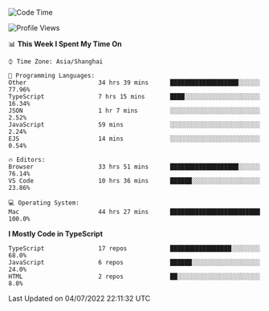 <!--START_SECTION:waka-->
![Code Time](http://img.shields.io/badge/Code%20Time-0%20secs-blue)

![Profile Views](http://img.shields.io/badge/Profile%20Views-3-blue)

📊 **This Week I Spent My Time On** 

```text
⌚︎ Time Zone: Asia/Shanghai

💬 Programming Languages: 
Other                    34 hrs 39 mins      ███████████████████░░░░░░   77.96% 
TypeScript               7 hrs 15 mins       ████░░░░░░░░░░░░░░░░░░░░░   16.34% 
JSON                     1 hr 7 mins         ░░░░░░░░░░░░░░░░░░░░░░░░░   2.52% 
JavaScript               59 mins             ░░░░░░░░░░░░░░░░░░░░░░░░░   2.24% 
EJS                      14 mins             ░░░░░░░░░░░░░░░░░░░░░░░░░   0.54%

🔥 Editors: 
Browser                  33 hrs 51 mins      ███████████████████░░░░░░   76.14% 
VS Code                  10 hrs 36 mins      ██████░░░░░░░░░░░░░░░░░░░   23.86%

💻 Operating System: 
Mac                      44 hrs 27 mins      █████████████████████████   100.0%

```

**I Mostly Code in TypeScript** 

```text
TypeScript               17 repos            █████████████████░░░░░░░░   68.0% 
JavaScript               6 repos             ██████░░░░░░░░░░░░░░░░░░░   24.0% 
HTML                     2 repos             ██░░░░░░░░░░░░░░░░░░░░░░░   8.0%

```



 Last Updated on 04/07/2022 22:11:32 UTC
<!--END_SECTION:waka-->
